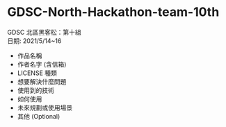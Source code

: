 # GDSC-North-Hackathon-team-10th
GDSC 北區黑客松：第十組  
日期: 2021/5/14~16

* 作品名稱
* 作者名字 (含信箱)
* LICENSE 種類
* 想要解決什麼問題
* 使用到的技術
* 如何使用
* 未來規劃或使用場景
* 其他 (Optional)
